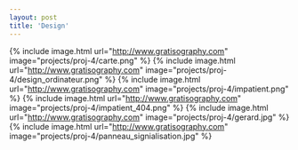 ```yaml
---
layout: post
title: 'Design'
---
```




{% include image.html url="http://www.gratisography.com" image="projects/proj-4/carte.png" %}
{% include image.html url="http://www.gratisography.com" image="projects/proj-4/design_ordinateur.png" %}
{% include image.html url="http://www.gratisography.com" image="projects/proj-4/impatient.png" %}
{% include image.html url="http://www.gratisography.com" image="projects/proj-4/impatient_404.png" %}
{% include image.html url="http://www.gratisography.com" image="projects/proj-4/gerard.jpg" %}
{% include image.html url="http://www.gratisography.com" image="projects/proj-4/panneau_signialisation.jpg" %}

